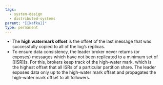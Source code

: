 ```yaml
---
tags:
  - system-design
  - distributed-systems
parent: "[[kafka]]"
type: permanent
---
```

- The **high watermark offset** is the offset of the last message that was successfully copied to all of the log’s replicas.
- To ensure data consistency, the leader broker never returns (or exposes) messages which have not been replicated to a minimum set of [[ISR]]s. For this, brokers keep track of the high-water mark, which is the highest offset that all ISRs of a particular partition share. The leader exposes data only up to the high-water mark offset and propagates the high-water mark offset to all followers. 